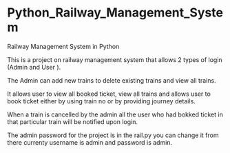# Python_Railway_Management_System
Railway Management System in Python

This is a project  on railway management system that allows 2 types of login (Admin and User ).

The Admin can add new trains to delete existing trains and view all trains.

It allows user to view all booked ticket, view all trains and allows user to book ticket either by using train no or by providing journey details.

When a train is cancelled by the admin all the user who had bokked ticket in that particular train will be notified upon login.

The admin password for the project is in the rail.py you can change it from there currenty username is admin and password is admin.
